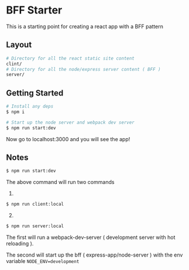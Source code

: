 # BFF Starter

This is a starting point for creating a react app with a BFF pattern

## Layout

```bash
# Directory for all the react static site content
clint/
# Directory for all the node/express server content ( BFF )
server/
```

## Getting Started

```bash
# Install any deps
$ npm i

# Start up the node server and webpack dev server
$ npm run start:dev
```

Now go to localhost:3000 and you will see the app!

## Notes

```bash
$ npm run start:dev 
```

The above command will run two commands

1. 

```bash
$ npm run client:local
```

2. 

```bash
$ npm run server:local
```

The first will run a webpack-dev-server ( development server with hot reloading ).

The second will start up the bff ( express-app/node-server ) with the env variable `NODE_ENV=development`

